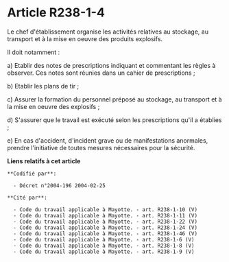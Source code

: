 # Article R238-1-4

Le chef d'établissement organise les activités relatives au stockage, au transport et à la mise en oeuvre des produits
explosifs.

Il doit notamment :

a) Etablir des notes de prescriptions indiquant et commentant les règles à observer. Ces notes sont réunies dans un cahier de
prescriptions ;

b) Etablir les plans de tir ;

c) Assurer la formation du personnel préposé au stockage, au transport et à la mise en oeuvre des explosifs ;

d) S'assurer que le travail est exécuté selon les prescriptions qu'il a établies ;

e) En cas d'accident, d'incident grave ou de manifestations anormales, prendre l'initiative de toutes mesures nécessaires
pour la sécurité.

**Liens relatifs à cet article**

	**Codifié par**:

	  - Décret n°2004-196 2004-02-25

	**Cité par**:

	  - Code du travail applicable à Mayotte. - art. R238-1-10 (V)
	  - Code du travail applicable à Mayotte. - art. R238-1-11 (V)
	  - Code du travail applicable à Mayotte. - art. R238-1-22 (V)
	  - Code du travail applicable à Mayotte. - art. R238-1-24 (V)
	  - Code du travail applicable à Mayotte. - art. R238-1-46 (V)
	  - Code du travail applicable à Mayotte. - art. R238-1-6 (V)
	  - Code du travail applicable à Mayotte. - art. R238-1-8 (V)
	  - Code du travail applicable à Mayotte. - art. R238-1-9 (V)
